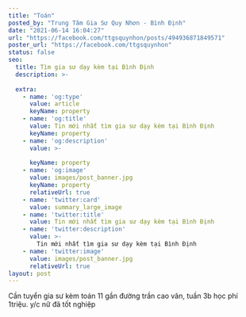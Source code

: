 ```yaml
---
title: "Toán"
posted_by: "Trung Tâm Gia Sư Quy Nhơn - Bình Định"
date: "2021-06-14 16:04:27"
url: "https://facebook.com/ttgsquynhon/posts/494936871849571"
poster_url: "https://facebook.com/ttgsquynhon"
status: false
seo:
  title: Tìm gia sư dạy kèm tại Bình Định
  description: >-
    
  extra:
    - name: 'og:type'
      value: article
      keyName: property
    - name: 'og:title'
      value: Tin mới nhất tìm gia sư dạy kèm tại Bình Định
      keyName: property
    - name: 'og:description'
      value: >-
        
      keyName: property
    - name: 'og:image'
      value: images/post_banner.jpg
      keyName: property
      relativeUrl: true
    - name: 'twitter:card'
      value: summary_large_image
    - name: 'twitter:title'
      value: Tin mới nhất tìm gia sư dạy kèm tại Bình Định
    - name: 'twitter:description'
      value: >-
        Tin mới nhất tìm gia sư dạy kèm tại Bình Định
    - name: 'twitter:image'
      value: images/post_banner.jpg
      relativeUrl: true
layout: post
---
```

Cần tuyển gia sư kèm toán 11 gần đường trần cao vân, tuần 3b học phí 1triệu. y/c nữ đã tốt nghiệp
